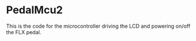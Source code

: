 # PedalMcu2

This is the code for the microcontroller driving the LCD and powering on/off the FLX pedal.
